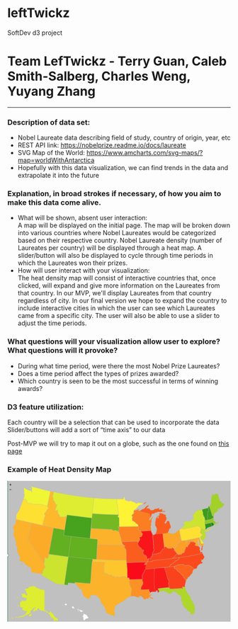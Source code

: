 # leftTwickz
SoftDev d3 project

# Team LefTwickz - Terry Guan, Caleb Smith-Salberg, Charles Weng, Yuyang Zhang
---

### Description of data set:
 * Nobel Laureate data describing field of study, country of origin, year, etc
 * REST API link: https://nobelprize.readme.io/docs/laureate
 * SVG Map of the World: https://www.amcharts.com/svg-maps/?map=worldWithAntarctica
 * Hopefully with this data visualization, we can find trends in the data and extrapolate it into the future

### Explanation, in broad strokes if necessary, of how you aim to make this data come alive.
 * What will be shown, absent user interaction:  
 A map will be displayed on the initial page. The map will be broken down into various countries where Nobel Laureates would be categorized based on their respective country. Nobel Laureate density (number of Laureates per country) will be displayed through a heat map. A slider/button will also be displayed to cycle through time periods in which the Laureates won their prizes.
 * How will user interact with your visualization:  
The heat density map will consist of interactive countries that, once clicked, will expand and give more information on the Laureates from that country. In our MVP, we'll display Laureates from that country regardless of city. In our final version we hope to expand the country to include interactive cities in which the user can see which Laureates came from a specific city. The user will also be able to use a slider to adjust the time periods.

### What questions will your visualization allow user to explore? What questions will it provoke?
 * During what time period, were there the most Nobel Prize Laureates?
 * Does a time period affect the types of prizes awarded?
 * Which country is seen to be the most successful in terms of winning awards?

### D3 feature utilization:
Each country will be a selection that can be used to incorporate the data
Slider/buttons will add a sort of “time axis” to our data

Post-MVP we will try to map it out on a globe, such as the one found on [this page](http://bl.ocks.org/patricksurry/5721459)

### Example of Heat Density Map
![heat density map](readmeFiles/heat_map.png "illustration of heat map")
